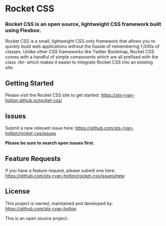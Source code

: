 # Rocket CSS

### Rocket CSS is an open source, lightweight CSS framework built using Flexbox.

Rocket CSS is a small, lightweight CSS-only framework that allows you to quickly build web applications without the hassle of remembering 1,000s of classes. Unlike other CSS frameworks like Twitter Bootstrap, Rocket CSS comes with a handful of simple components which are all prefixed with the class .rkt- which makes it easier to integrate Rocket CSS into an existing site.

## Getting Started

Please visit the Rocket CSS site to get started: https://sts-ryan-holton.github.io/rocket-css/

## Issues

Submit a new relevant issue here: https://github.com/sts-ryan-holton/rocket-css/issues

**Please be sure to search open issues first.**

## Feature Requests

If you have a feature request, please submit one here: https://github.com/sts-ryan-holton/rocket-css/issues/new

## License

This project is owned, maintained and developed by: https://github.com/sts-ryan-holton

This is an open source project.
